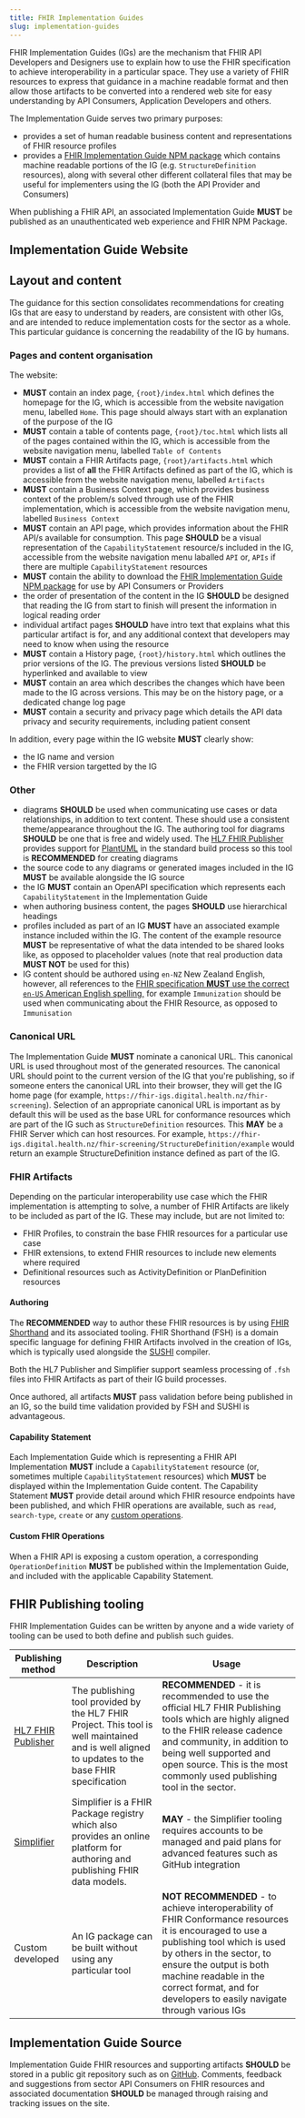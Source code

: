 ```yaml
---
title: FHIR Implementation Guides
slug: implementation-guides
---
```


FHIR Implementation Guides (IGs) are the mechanism that FHIR API Developers and Designers use to explain how to use the FHIR specification to achieve interoperability in a particular space. They use a variety of FHIR resources to express that guidance in a machine readable format and then allow those artifacts to be converted into a rendered web site for easy understanding by API Consumers, Application Developers and others.

The Implementation Guide serves two primary purposes:

- provides a set of human readable business content and representations of FHIR resource profiles
- provides a [FHIR Implementation Guide NPM package](https://hl7.org/fhir/packages.html) which contains machine readable portions of the IG (e.g. `StructureDefinition` resources), along with several other different collateral files that may be useful for implementers using the IG (both the API Provider and Consumers)

When publishing a FHIR API, an associated Implementation Guide **MUST** be published as an unauthenticated web experience and FHIR NPM Package.

## Implementation Guide Website

## Layout and content

The guidance for this section consolidates recommendations for creating IGs that are easy to understand by readers, are consistent with other IGs, and are intended to reduce implementation costs for the sector as a whole. This particular guidance is concerning the readability of the IG by humans.

### Pages and content organisation

The website:

- **MUST** contain an index page, `{root}/index.html` which defines the homepage for the IG, which is accessible from the website navigation menu, labelled `Home`. This page should always start with an explanation of the purpose of the IG
- **MUST** contain a table of contents page, `{root}/toc.html` which lists all of the pages contained within the IG, which is accessible from the website navigation menu, labelled `Table of Contents`
- **MUST** contain a FHIR Artifacts page, `{root}/artifacts.html` which provides a list of **all** the FHIR Artifacts defined as part of the IG, which is accessible from the website navigation menu, labelled `Artifacts`
- **MUST** contain a Business Context page, which provides business context of the problem/s solved through use of the FHIR implementation, which is accessible from the website navigation menu, labelled `Business Context`
- **MUST** contain an API page, which provides information about the FHIR API/s available for consumption. This page **SHOULD** be a visual representation of the `CapabilityStatement` resource/s included in the IG, accessible from the website navigation menu laballed `API` or, `APIs` if there are multiple `CapabilityStatement` resources
- **MUST** contain the ability to download the [FHIR Implementation Guide NPM package](https://hl7.org/fhir/packages.html) for use by API Consumers or Providers
- the order of presentation of the content in the IG **SHOULD** be designed that reading the IG from start to finish will present the information in logical reading order
- individual artifact pages **SHOULD** have intro text that explains what this particular artifact is for, and any additional context that developers may need to know when using the resource
- **MUST** contain a History page, `{root}/history.html` which outlines the prior versions of the IG. The previous versions listed **SHOULD** be hyperlinked and available to view
- **MUST** contain an area which describes the changes which have been made to the IG across versions. This may be on the history page, or a dedicated change log page
- **MUST** contain a security and privacy page which details the API data privacy and security requirements, including patient consent

In addition, every page within the IG website **MUST** clearly show:
  - the IG name and version
  - the FHIR version targetted by the IG

### Other

- diagrams **SHOULD** be used when communicating use cases or data relationships, in addition to text content. These should use a consistent theme/appearance throughout the IG. The authoring tool for diagrams **SHOULD** be one that is free and widely used. The [HL7 FHIR Publisher](https://confluence.hl7.org/display/FHIR/IG+Publisher+Documentation) provides support for [PlantUML](https://plantuml.com) in the standard build process so this tool is **RECOMMENDED** for creating diagrams
- the source code to any diagrams or generated images included in the IG **MUST** be available alongside the IG source
- the IG **MUST** contain an OpenAPI specification which represents each `CapabilityStatement` in the Implementation Guide
- when authoring business content, the pages **SHOULD** use hierarchical headings
- profiles included as part of an IG **MUST** have an associated example instance included within the IG. The content of the example resource **MUST** be representative of what the data intended to be shared looks like, as opposed to placeholder values (note that real production data **MUST NOT** be used for this)
- IG content should be authored using `en-NZ` New Zealand English, however, all references to the [FHIR specification **MUST** use the correct `en-US` American English spelling,](https://www.hl7.org/fhir/languages.html#spec) for example `Immunization` should be used when communicating about the FHIR Resource, as opposed to `Immunisation`

### Canonical URL

The Implementation Guide **MUST** nominate a canonical URL. This canonical URL is used throughout most of the generated resources. The canonical URL should point to the current version of the IG that you're publishing, so if someone enters the canonical URL into their browser, they will get the IG home page (for example, `https://fhir-igs.digital.health.nz/fhir-screening`). Selection of an appropriate canonical URL is important as by default this will be used as the base URL for conformance resources which are part of the IG such as `StructureDefinition` resources. This **MAY** be a FHIR Server which can host resources. For example, `https://fhir-igs.digital.health.nz/fhir-screening/StructureDefinition/example` would return an example StructureDefinition instance defined as part of the IG.

### FHIR Artifacts

Depending on the particular interoperability use case which the FHIR implementation is attempting to solve, a number of FHIR Artifacts are likely to be included as part of the IG. These may include, but are not limited to:

- FHIR Profiles, to constrain the base FHIR resources for a particular use case
- FHIR extensions, to extend FHIR resources to include new elements where required
- Definitional resources such as ActivityDefinition or PlanDefinition resources

#### Authoring

The **RECOMMENDED** way to author these FHIR resources is by using [FHIR Shorthand](https://build.fhir.org/ig/HL7/fhir-shorthand/index.html) and its associated tooling. FHIR Shorthand (FSH) is a domain specific language for defining FHIR Artifacts involved in the creation of IGs, which is typically used alongside the [SUSHI](https://fshschool.org/docs/sushi) compiler.

Both the HL7 Publisher and Simplifier support seamless processing of `.fsh` files into FHIR Artifacts as part of their IG build processes.

Once authored, all artifacts **MUST** pass validation before being published in an IG, so the build time validation provided by FSH and SUSHI is advantageous.

#### Capability Statement

Each Implementation Guide which is representing a FHIR API Implementation **MUST** include a `CapabilityStatement` resource (or, sometimes multiple `CapabilityStatement` resources) which **MUST** be displayed within the Implementation Guide content. The Capability Statement **MUST** provide detail around which FHIR resource endpoints have been published, and which FHIR operations are available, such as `read`, `search-type`, `create` or any [custom operations](#custom-fhir-operations). 

#### Custom FHIR Operations

When a FHIR API is exposing a custom operation, a corresponding `OperationDefinition` **MUST** be published within the Implementation Guide, and included with the applicable Capability Statement.

## FHIR Publishing tooling

FHIR Implementation Guides can be written by anyone and a wide variety of tooling can be used to both define and publish such guides.

| Publishing method | Description | Usage |
|----------|----------|----------|
| [HL7 FHIR Publisher](https://confluence.hl7.org/display/FHIR/IG+Publisher+Documentation) | The publishing tool provided by the HL7 FHIR Project. This tool is well maintained and is well aligned to updates to the base FHIR specification| **RECOMMENDED** - it is recommended to use the official HL7 FHIR Publishing tools which are highly aligned to the FHIR release cadence and community, in addition to being well supported and open source. This is the most commonly used publishing tool in the sector.|
| [Simplifier](https://simplifier.net) | Simplifier is a FHIR Package registry which also provides an online platform for authoring and publishing FHIR data models. | **MAY** - the Simplifier tooling requires accounts to be managed and paid plans for advanced features such as GitHub integration|
| Custom developed | An IG package can be built without using any particular tool | **NOT RECOMMENDED** - to achieve interoperability of FHIR Conformance resources it is encouraged to use a publishing tool which is used by others in the sector, to ensure the output is both machine readable in the correct format, and for developers to easily navigate through various IGs|

## Implementation Guide Source

Implementation Guide FHIR resources and supporting artifacts **SHOULD** be stored in a public git repository such as on [GitHub](https:///github.com). Comments, feedback and suggestions from sector API Consumers on FHIR resources and associated documentation **SHOULD** be managed through raising and tracking issues on the site.
